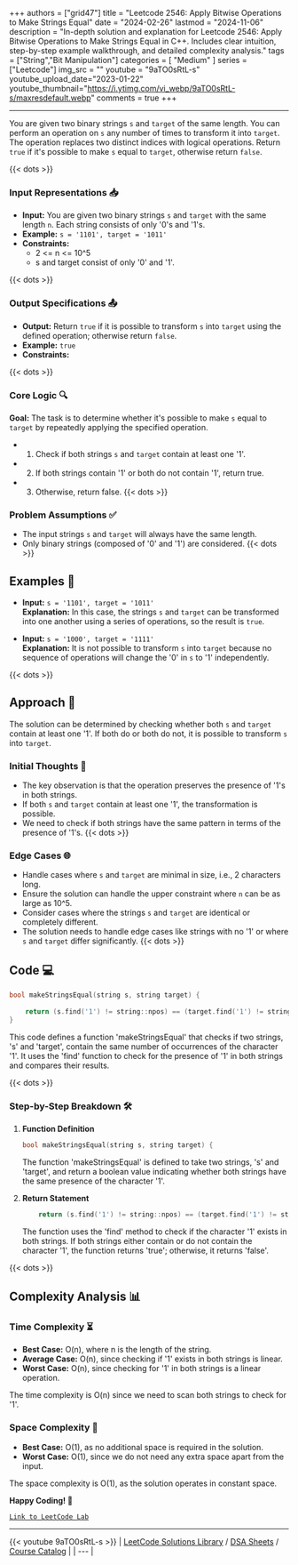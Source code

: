 
+++
authors = ["grid47"]
title = "Leetcode 2546: Apply Bitwise Operations to Make Strings Equal"
date = "2024-02-26"
lastmod = "2024-11-06"
description = "In-depth solution and explanation for Leetcode 2546: Apply Bitwise Operations to Make Strings Equal in C++. Includes clear intuition, step-by-step example walkthrough, and detailed complexity analysis."
tags = ["String","Bit Manipulation"]
categories = [
    "Medium"
]
series = ["Leetcode"]
img_src = ""
youtube = "9aTO0sRtL-s"
youtube_upload_date="2023-01-22"
youtube_thumbnail="https://i.ytimg.com/vi_webp/9aTO0sRtL-s/maxresdefault.webp"
comments = true
+++



---
You are given two binary strings `s` and `target` of the same length. You can perform an operation on `s` any number of times to transform it into `target`. The operation replaces two distinct indices with logical operations. Return `true` if it's possible to make `s` equal to `target`, otherwise return `false`.
<!--more-->
{{< dots >}}
### Input Representations 📥
- **Input:** You are given two binary strings `s` and `target` with the same length `n`. Each string consists of only '0's and '1's.
- **Example:** `s = '1101', target = '1011'`
- **Constraints:**
	- 2 <= n <= 10^5
	- s and target consist of only '0' and '1'.

{{< dots >}}
### Output Specifications 📤
- **Output:** Return `true` if it is possible to transform `s` into `target` using the defined operation; otherwise return `false`.
- **Example:** `true`
- **Constraints:**

{{< dots >}}
### Core Logic 🔍
**Goal:** The task is to determine whether it's possible to make `s` equal to `target` by repeatedly applying the specified operation.

- 1. Check if both strings `s` and `target` contain at least one '1'.
- 2. If both strings contain '1' or both do not contain '1', return true.
- 3. Otherwise, return false.
{{< dots >}}
### Problem Assumptions ✅
- The input strings `s` and `target` will always have the same length.
- Only binary strings (composed of '0' and '1') are considered.
{{< dots >}}
## Examples 🧩
- **Input:** `s = '1101', target = '1011'`  \
  **Explanation:** In this case, the strings `s` and `target` can be transformed into one another using a series of operations, so the result is `true`.

- **Input:** `s = '1000', target = '1111'`  \
  **Explanation:** It is not possible to transform `s` into `target` because no sequence of operations will change the '0' in `s` to '1' independently.

{{< dots >}}
## Approach 🚀
The solution can be determined by checking whether both `s` and `target` contain at least one '1'. If both do or both do not, it is possible to transform `s` into `target`.

### Initial Thoughts 💭
- The key observation is that the operation preserves the presence of '1's in both strings.
- If both `s` and `target` contain at least one '1', the transformation is possible.
- We need to check if both strings have the same pattern in terms of the presence of '1's.
{{< dots >}}
### Edge Cases 🌐
- Handle cases where `s` and `target` are minimal in size, i.e., 2 characters long.
- Ensure the solution can handle the upper constraint where `n` can be as large as 10^5.
- Consider cases where the strings `s` and `target` are identical or completely different.
- The solution needs to handle edge cases like strings with no '1' or where `s` and `target` differ significantly.
{{< dots >}}
## Code 💻
```cpp
bool makeStringsEqual(string s, string target) {
    
    return (s.find('1') != string::npos) == (target.find('1') != string::npos);
}
```

This code defines a function 'makeStringsEqual' that checks if two strings, 's' and 'target', contain the same number of occurrences of the character '1'. It uses the 'find' function to check for the presence of '1' in both strings and compares their results.

{{< dots >}}
### Step-by-Step Breakdown 🛠️
1. **Function Definition**
	```cpp
	bool makeStringsEqual(string s, string target) {
	```
	The function 'makeStringsEqual' is defined to take two strings, 's' and 'target', and return a boolean value indicating whether both strings have the same presence of the character '1'.

2. **Return Statement**
	```cpp
	    return (s.find('1') != string::npos) == (target.find('1') != string::npos);
	```
	The function uses the 'find' method to check if the character '1' exists in both strings. If both strings either contain or do not contain the character '1', the function returns 'true'; otherwise, it returns 'false'.

{{< dots >}}
## Complexity Analysis 📊
### Time Complexity ⏳
- **Best Case:** O(n), where n is the length of the string.
- **Average Case:** O(n), since checking if '1' exists in both strings is linear.
- **Worst Case:** O(n), since checking for '1' in both strings is a linear operation.

The time complexity is O(n) since we need to scan both strings to check for '1'.

### Space Complexity 💾
- **Best Case:** O(1), as no additional space is required in the solution.
- **Worst Case:** O(1), since we do not need any extra space apart from the input.

The space complexity is O(1), as the solution operates in constant space.

**Happy Coding! 🎉**


[`Link to LeetCode Lab`](https://leetcode.com/problems/apply-bitwise-operations-to-make-strings-equal/description/)

---
{{< youtube 9aTO0sRtL-s >}}
| [LeetCode Solutions Library](https://grid47.xyz/leetcode/) / [DSA Sheets](https://grid47.xyz/sheets/) / [Course Catalog](https://grid47.xyz/courses/) |
| --- |
